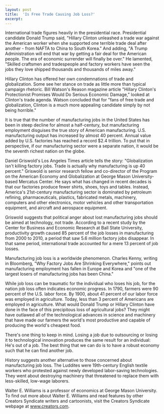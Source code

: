 ```yaml
---
layout: post
title:  'Is Free Trade Causing Job Loss?'
excerpt:
---
```




International trade figures heavily in the presidential race. Presidential candidate Donald Trump said, "Hillary Clinton unleashed a trade war against the American worker when she supported one terrible trade deal after another - from NAFTA to China to South Korea." And adding, "A Trump Administration will end that war by getting a fair deal for the American people. The era of economic surrender will finally be over." He lamented, "Skilled craftsmen and tradespeople and factory workers have seen the jobs they love shipped thousands and thousands of miles away."

Hillary Clinton has offered her own condemnations of trade and globalization. Some see her stance on trade as little more than typical campaign rhetoric. Bill Watson's Reason magazine article "Hillary Clinton's Protectionist Promises Would Do Serious Economic Damage," looked at Clinton's trade agenda. Watson concluded that for "fans of free trade and globalization, Clinton is a much more appealing candidate simply by not being horrible."

It is true that the number of manufacturing jobs in the United States has been in steep decline for almost a half-century, but manufacturing employment disguises the true story of American manufacturing. U.S. manufacturing output has increased by almost 40 percent. Annual value added by U.S. factories has reached a record $2.4 trillion. To put that in perspective, if our manufacturing sector were a separate nation, it would be the seventh richest nation on the globe.

Daniel Griswold's Los Angeles Times article tells the story: "Globalization isn't killing factory jobs. Trade is actually why manufacturing is up 40 percent." Griswold is senior research fellow and co-director of the Program on the American Economy and Globalization at George Mason University-based Mercatus Center. He says what has changed in recent decades is that our factories produce fewer shirts, shoes, toys and tables. Instead, America's 21st-century manufacturing sector is dominated by petroleum refining, pharmaceuticals, plastics, fabricated metals, machinery, computers and other electronics, motor vehicles and other transportation equipment, and aircraft and aerospace equipment.

Griswold suggests that political anger about lost manufacturing jobs should be aimed at technology, not trade. According to a recent study by the Center for Business and Economic Research at Ball State University, productivity growth caused 85 percent of the job losses in manufacturing from 2000 to 2010, a period that saw 5.6 million factory jobs disappear. In that same period, international trade accounted for a mere 13 percent of job losses.



Manufacturing job loss is a worldwide phenomenon. Charles Kenny, writing in Bloomberg, "Why Factory Jobs Are Shrinking Everywhere," points out manufacturing employment has fallen in Europe and Korea and "one of the largest losers of manufacturing jobs has been China."

While job loss can be traumatic for the individual who loses his job, for the nation job loss often indicates economic progress. In 1790, farmers were 90 percent of the U.S. labor force. By 1900, about 41 percent of our labor force was employed in agriculture. Today, less than 3 percent of Americans are employed in agriculture. What would Donald Trump or Hillary Clinton have done in the face of this precipitous loss of agricultural jobs? They might have outlawed all of the technological advances in science and machinery that have made our farmers the world's most productive and capable of producing the world's cheapest food.

There's one thing to keep in mind. Losing a job due to outsourcing or losing it to technological innovation produces the same result for an individual: He's out of a job. The best thing that we can do is to have a robust economy such that he can find another job.

History suggests another alternative to those concerned about manufacturing job loss. The Luddites were 19th-century English textile workers who protested against newly developed labor-saving technologies. They went about destroying machinery that threatened to replace them with less-skilled, low-wage laborers.

Walter E. Williams is a professor of economics at George Mason University. To find out more about Walter E. Williams and read features by other Creators Syndicate writers and cartoonists, visit the Creators Syndicate webpage at www.creators.com.
